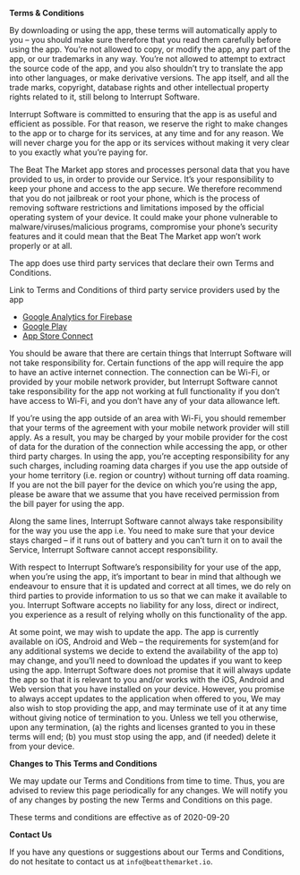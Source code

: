 **Terms & Conditions**

By downloading or using the app, these terms will automatically apply to you – you should make sure therefore that you read them carefully before using the app. You’re not allowed to copy, or modify the app, any part of the app, or our trademarks in any way. You’re not allowed to attempt to extract the source code of the app, and you also shouldn’t try to translate the app into other languages, or make derivative versions. The app itself, and all the trade marks, copyright, database rights and other intellectual property rights related to it, still belong to Interrupt Software.

Interrupt Software is committed to ensuring that the app is as useful and efficient as possible. For that reason, we reserve the right to make changes to the app or to charge for its services, at any time and for any reason. We will never charge you for the app or its services without making it very clear to you exactly what you’re paying for.

The Beat The Market app stores and processes personal data that you have provided to us, in order to provide our Service. It’s your responsibility to keep your phone and access to the app secure. We therefore recommend that you do not jailbreak or root your phone, which is the process of removing software restrictions and limitations imposed by the official operating system of your device. It could make your phone vulnerable to malware/viruses/malicious programs, compromise your phone’s security features and it could mean that the Beat The Market app won’t work properly or at all.

The app does use third party services that declare their own Terms and Conditions.

Link to Terms and Conditions of third party service providers used by the app

* [Google Analytics for Firebase](https://firebase.google.com/terms/analytics)
* [Google Play](https://policies.google.com/terms)
* [App Store Connect](https://appstoreconnect.apple.com/WebObjects/iTunesConnect.woa/wa/termsOfService)


You should be aware that there are certain things that Interrupt Software will not take responsibility for. Certain functions of the app will require the app to have an active internet connection. The connection can be Wi-Fi, or provided by your mobile network provider, but Interrupt Software cannot take responsibility for the app not working at full functionality if you don’t have access to Wi-Fi, and you don’t have any of your data allowance left.

If you’re using the app outside of an area with Wi-Fi, you should remember that your terms of the agreement with your mobile network provider will still apply. As a result, you may be charged by your mobile provider for the cost of data for the duration of the connection while accessing the app, or other third party charges. In using the app, you’re accepting responsibility for any such charges, including roaming data charges if you use the app outside of your home territory (i.e. region or country) without turning off data roaming. If you are not the bill payer for the device on which you’re using the app, please be aware that we assume that you have received permission from the bill payer for using the app.

Along the same lines, Interrupt Software cannot always take responsibility for the way you use the app i.e. You need to make sure that your device stays charged – if it runs out of battery and you can’t turn it on to avail the Service, Interrupt Software cannot accept responsibility.

With respect to Interrupt Software’s responsibility for your use of the app, when you’re using the app, it’s important to bear in mind that although we endeavour to ensure that it is updated and correct at all times, we do rely on third parties to provide information to us so that we can make it available to you. Interrupt Software accepts no liability for any loss, direct or indirect, you experience as a result of relying wholly on this functionality of the app.

At some point, we may wish to update the app. The app is currently available on iOS, Android and Web – the requirements for system(and for any additional systems we decide to extend the availability of the app to) may change, and you’ll need to download the updates if you want to keep using the app. Interrupt Software does not promise that it will always update the app so that it is relevant to you and/or works with the iOS, Android and Web version that you have installed on your device. However, you promise to always accept updates to the application when offered to you, We may also wish to stop providing the app, and may terminate use of it at any time without giving notice of termination to you. Unless we tell you otherwise, upon any termination, (a) the rights and licenses granted to you in these terms will end; (b) you must stop using the app, and (if needed) delete it from your device.

**Changes to This Terms and Conditions**

We may update our Terms and Conditions from time to time. Thus, you are advised to review this page periodically for any changes. We will notify you of any changes by posting the new Terms and Conditions on this page.

These terms and conditions are effective as of 2020-09-20

**Contact Us**

If you have any questions or suggestions about our Terms and Conditions, do not hesitate to contact us at `info@beatthemarket.io`.


